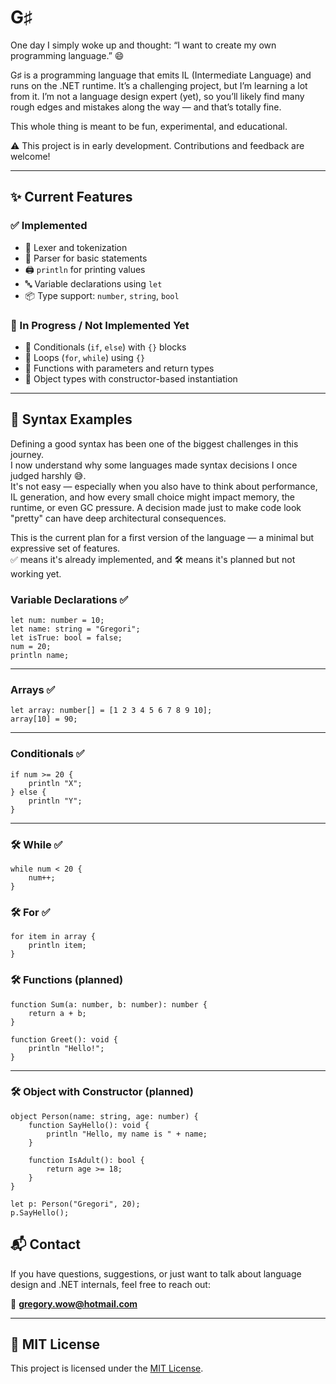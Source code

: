 # G♯

One day I simply woke up and thought:
“I want to create my own programming language.” 😄

G♯ is a programming language that emits IL (Intermediate Language) and runs on the .NET runtime.
It’s a challenging project, but I’m learning a lot from it. I’m not a language design expert (yet), so you’ll likely
find many rough edges and mistakes along the way — and that’s totally fine.

This whole thing is meant to be fun, experimental, and educational.

⚠️ This project is in early development. Contributions and feedback are welcome!

---

## ✨ Current Features

### ✅ Implemented

- 🧠 Lexer and tokenization
- 🧱 Parser for basic statements
- 🖨️ `println` for printing values
- 🔤 Variable declarations using `let`
- 📦 Type support: `number`, `string`, `bool`

### 🚧 In Progress / Not Implemented Yet

- 🔁 Conditionals (`if`, `else`) with `{}` blocks
- 🔂 Loops (`for`, `while`) using `{}`
- 🧩 Functions with parameters and return types
- 🧱 Object types with constructor-based instantiation

---

## 🧪 Syntax Examples

Defining a good syntax has been one of the biggest challenges in this journey.  
I now understand why some languages made syntax decisions I once judged harshly 😅.  
It's not easy — especially when you also have to think about performance, IL generation, and how every small choice
might impact memory, the runtime, or even GC pressure. A decision made just to make code look "pretty" can have deep
architectural consequences.

This is the current plan for a first version of the language — a minimal but expressive set of features.  
✅ means it's already implemented, and 🛠️ means it's planned but not working yet.

### Variable Declarations ✅

```gsharp
let num: number = 10;
let name: string = "Gregori";
let isTrue: bool = false;
num = 20;
println name;
```

---

### Arrays ✅

```gsharp
let array: number[] = [1 2 3 4 5 6 7 8 9 10];
array[10] = 90;
```

---

### Conditionals ✅

```gsharp
if num >= 20 {
    println "X";
} else {
    println "Y";
}
```

---

### 🛠️ While ✅

```gsharp
while num < 20 {
    num++;
}
```

### 🛠️ For ✅

```gsharp
for item in array {
    println item;
}
```
### 🛠️ Functions (planned)

```gsharp
function Sum(a: number, b: number): number {
    return a + b;
}

function Greet(): void {
    println "Hello!";
}
```

---

### 🛠️ Object with Constructor (planned)

```gsharp
object Person(name: string, age: number) {
    function SayHello(): void {
        println "Hello, my name is " + name;
    }

    function IsAdult(): bool {
        return age >= 18;
    }
}

let p: Person("Gregori", 20);
p.SayHello();
```

## 📬 Contact

If you have questions, suggestions, or just want to talk about language design and .NET internals, feel free to reach
out:

📧 **gregory.wow@hotmail.com**

---

## 📄 MIT License

This project is licensed under the [MIT License](LICENSE).

